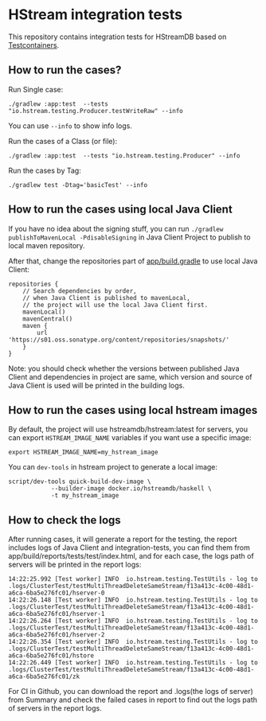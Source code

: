 # HStream integration tests

This repository contains integration tests for HStreamDB based
on [Testcontainers](https://www.testcontainers.org/).

## How to run the cases?

Run Single case:
```
./gradlew :app:test  --tests "io.hstream.testing.Producer.testWriteRaw" --info
```

You can use ``--info`` to show info logs.

Run the cases of a Class (or file):

```
./gradlew :app:test  --tests "io.hstream.testing.Producer" --info
```

Run the cases by Tag:

```
./gradlew test -Dtag='basicTest' --info
```

## How to run the cases using local Java Client

If you have no idea about the signing stuff,
you can run ``./gradlew publishToMavenLocal -PdisableSigning`` in Java Client Project to publish to local maven repository.

After that, change the repositories part of [app/build.gradle](app/build.gradle) to use local Java Client: 

```
repositories {
    // Search dependencies by order, 
    // when Java Client is published to mavenLocal,
    // the project will use the local Java Client first.
    mavenLocal()
    mavenCentral()
    maven {
        url 'https://s01.oss.sonatype.org/content/repositories/snapshots/'
    }
}
```

Note: you should check whether the versions between published Java Client and dependencies in project are same,
which version and source of Java Client is used will be printed in the building logs.

## How to run the cases using local hstream images

By default, the project will use hstreamdb/hstream:latest for servers,
you can export ``HSTREAM_IMAGE_NAME`` variables if you want use a specific image:

```
export HSTREAM_IMAGE_NAME=my_hstream_image
```

You can `dev-tools` in hstream project to generate a local image:
```
script/dev-tools quick-build-dev-image \
            --builder-image docker.io/hstreamdb/haskell \
            -t my_hstream_image
```


## How to check the logs

After running cases, it will generate a report for the testing,
the report includes logs of Java Client and integration-tests,
you can find them from app/build/reports/tests/test/index.html,
and for each case, the logs path of servers will be printed in the report logs:

```
14:22:25.992 [Test worker] INFO  io.hstream.testing.TestUtils - log to .logs/ClusterTest/testMultiThreadDeleteSameStream/f13a413c-4c00-48d1-a6ca-6ba5e276fc01/hserver-0
14:22:26.148 [Test worker] INFO  io.hstream.testing.TestUtils - log to .logs/ClusterTest/testMultiThreadDeleteSameStream/f13a413c-4c00-48d1-a6ca-6ba5e276fc01/hserver-1
14:22:26.264 [Test worker] INFO  io.hstream.testing.TestUtils - log to .logs/ClusterTest/testMultiThreadDeleteSameStream/f13a413c-4c00-48d1-a6ca-6ba5e276fc01/hserver-2
14:22:26.354 [Test worker] INFO  io.hstream.testing.TestUtils - log to .logs/ClusterTest/testMultiThreadDeleteSameStream/f13a413c-4c00-48d1-a6ca-6ba5e276fc01/hstore
14:22:26.449 [Test worker] INFO  io.hstream.testing.TestUtils - log to .logs/ClusterTest/testMultiThreadDeleteSameStream/f13a413c-4c00-48d1-a6ca-6ba5e276fc01/zk
```

For CI in Github, you can download the report and .logs(the logs of server) from Summary
and check the failed cases in report to find out the logs path of servers in the report logs.
